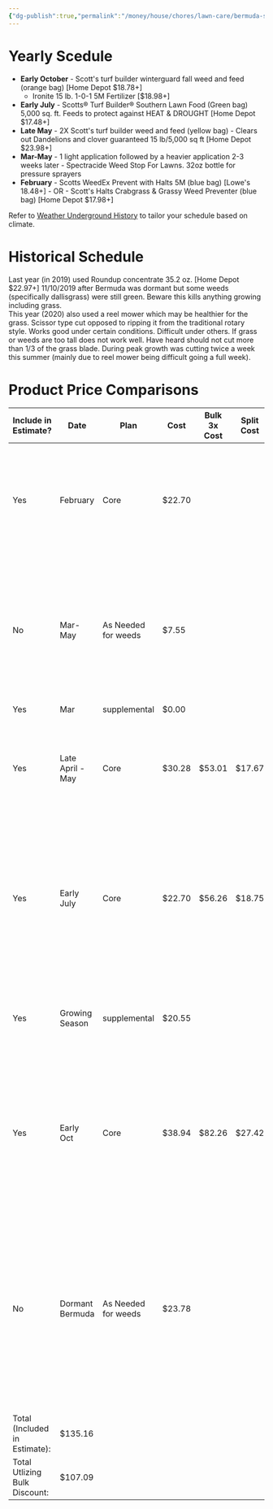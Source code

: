 ```yaml
---
{"dg-publish":true,"permalink":"/money/house/chores/lawn-care/bermuda-schedule/"}
---
```



# Yearly Scedule

- **Early October** - Scott's turf builder winterguard fall weed and feed (orange bag) [Home Depot $18.78+]															
	- Ironite 15 lb. 1-0-1 5M Fertilizer [$18.98+]																			
- **Early July** - Scotts® Turf Builder® Southern Lawn Food (Green bag) 5,000 sq. ft. Feeds to protect against HEAT & DROUGHT  [Home Depot $17.48+]		
- **Late May** - 2X Scott's turf builder weed and feed (yellow bag) - Clears out Dandelions and clover guaranteed 15 lb/5,000 sq ft [Home Depot $23.98+]
- **Mar-May** - 1 light application followed by a heavier application 2-3 weeks later - Spectracide Weed Stop For Lawns. 32oz bottle for pressure sprayers
- **February** - Scotts WeedEx Prevent with Halts 5M (blue bag) [Lowe's 18.48+] - OR - Scott's Halts Crabgrass & Grassy Weed Preventer (blue bag) [Home Depot $17.98+]

Refer to [Weather Underground History](https://www.wunderground.com/history/daily/us/tx/wylie/KDAL) to tailor your schedule based on climate.

# Historical Schedule

Last year (in 2019) used Roundup concentrate 35.2 oz. [Home Depot $22.97+] 11/10/2019 after Bermuda was dormant but some weeds (specifically dallisgrass) were still green. Beware this kills anything growing including grass.													
This year (2020) also used a reel mower which may be healthier for the grass. Scissor type cut opposed to ripping it from the traditional rotary style. Works good under certain conditions. Difficult under others. If grass or weeds are too tall does not work well. Have heard should not cut more than 1/3 of the grass blade. During peak growth was cutting twice a week this summer (mainly due to reel mower being difficult going a full week).

# Product Price Comparisons

| Include in Estimate?          | Date             | Plan                | Cost   | Bulk 3x Cost | Split Cost | Type     | Description | Comments                                                                                                                                                                       | Product                                                                                                                                               | Product                                                                                                                                               |                                                                  |
| ----------------------------- | ---------------- | ------------------- | ------ | ------------ | ---------- | -------- | ----------- | ------------------------------------------------------------------------------------------------------------------------------------------------------------------------------ | ----------------------------------------------------------------------------------------------------------------------------------------------------- | ----------------------------------------------------------------------------------------------------------------------------------------------------- | ---------------------------------------------------------------- |
| Yes                           | February         | Core                | $22.70 |              |            | Granular | Fertilizer  |                                                                                                                                                                                | Scotts Halts 10.06 lbs. 5,000 sq. ft. Crabgrass and Grassy Weed Preventer (blue bag) [Homedepot $20.97+ 2/19/2022]                                    |                                                                                                                                                       |                                                                  |
| No                            | Mar-May          | As Needed for weeds | $7.55  |              |            | Liquid   | Poison      | 1 light application followed by a heavier application 2-3 weeks later - Spectracide Weed Stop For Lawns. 32oz bottle for pressure sprayers                                     | Spectracide Weed Stop for Lawns 32 oz. Concentrate Lawn Weed Killer [Homedepot $6.97+]                                                                |                                                                                                                                                       |                                                                  |
| Yes                           | Mar              | supplemental        | $0.00  |              |            | Mow      | Scalp yard  |                                                                                                                                                                                |                                                                                                                                                       |                                                                                                                                                       |                                                                  |
| Yes                           | Late April - May | Core                | $30.28 | $53.01       | $17.67     | Granular | Fertilizer  | 2X Scott's turf builder weed and feed (yellow bag) - Clears out Dandelions and clover guaranteed                                                                               | 2X Scott's turf builder weed and feed (yellow bag) [14.29 lbs. 5,000 sq. ft. $27.97+ Home Depot 6/11/2022]                                            | 2X Scott's turf builder weed and feed (yellow bag) [43 lbs. 15,000 sq. ft. Sale $48.97+ = $53.01/3 = $17.67]                                          |                                                                  |
| Yes                           | Early July       | Core                | $22.70 | $56.26       | $18.75     | Granular | Fertilizer  |                                                                                                                                                                                | Scotts® Turf Builder® Southern Lawn Food (Green bag) 14.06 lbs. 5,000 sq. ft. Feeds to protect against HEAT & DROUGHT  [Home Depot $20.97+ 6/11/2022] | Scotts® Turf Builder® Southern Lawn Food (Green bag) 42.5 lbs. 15,000 sq. ft. Feeds to protect against HEAT & DROUGHT  [Home Depot $51.97+ 6/11/2022] |                                                                  |
| Yes                           | Growing Season   | supplemental        | $20.55 |              |            | Granular | Fertilizer  | For Deep Green Lawn (Can be applied multiple times as desired)                                                                                                                 | Pennington - Ironite 15 lb. 1-0-1 5,000 sq.ft. Fertilizer (HomeDepot $18.98+ 6/11/2022)                                                               | Pennington - Ironite 30 lb. 1-0-1 10,000 sq.ft. Fertilizer (HomeDepot $28.98+ 6/11/2022)                                                              | IronPro 15 lb. 5,000 sq. ft. 1-0-1 [$19.98+ HomeDepot 9/16/2023] |
| Yes                           | Early Oct        | Core                | $38.94 | $82.26       | $27.42     | Granular | Fertilizer  |                                                                                                                                                                                | Turf Builder WinterGuard 14 lbs. 5,000 sq. ft. Fall Weed and Feed Weed Killer Plus Lawn Fertilizer (Orange bag) [HomeDepot $35.97+ 11/06/2022]        | Turf Builder WinterGuard 42.87 lbs. 15,000 sq. ft. Fall Weed and Feed Weed Killer Plus Lawn Fertilizer (Orange bag) [HomeDepot $75.99+ 11/06/2022]    |                                                                  |
| No                            | Dormant Bermuda  | As Needed for weeds | $23.78 |              |            | Liquid   | Poison      | *Only apply if needed. For tough weeds such as Dallisgrass, apply Roundup after bermuda is dormant but Dallisgrass (or desired weed) is not. Do NOT use on St Augustine Grass. | Roundup 35.2 oz. Weed and Grass Killer Concentrate Plus [HomeDepot $21.97+ 6/11/2022]                                                                 |                                                                                                                                                       |                                                                  |
| Total (Included in Estimate): | $135.16          |                     |        |              |            |          |             |                                                                                                                                                                                |                                                                                                                                                       |                                                                                                                                                       |                                                                  |
| Total Utlizing Bulk Discount: | $107.09          |                     |        |              |            |          |             |                                                                                                                                                                                |                                                                                                                                                       |                                                                                                                                                       |                                                                  |



